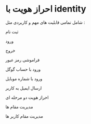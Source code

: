# احراز هویت با identity 
شامل تمامی قابلیت های مهم و کاربردی مثل :





ثبت نام 

ورود 

خروج 

فراموشی رمز عبور 

ورود با حساب گوگل

ورود با شماره موبایل

ارسال ایمیل به کاربر

احراز هویت دو مرحله ای

مدیریت مقام ها

مدیریت مقام کاربر ها 


